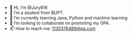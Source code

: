 - 👋 Hi, I’m @Jury616
- 👀 I’m a student from BUPT.
- 🌱 I’m currently learning Java, Python and machine learning 
- 💞️ I’m looking to collaborate on promoting my GPA.
- 📫 How to reach me: 1130376489@qq.com

<!---
Jury616/Jury616 is a ✨ special ✨ repository because its `README.md` (this file) appears on your GitHub profile.
You can click the Preview link to take a look at your changes.
--->
